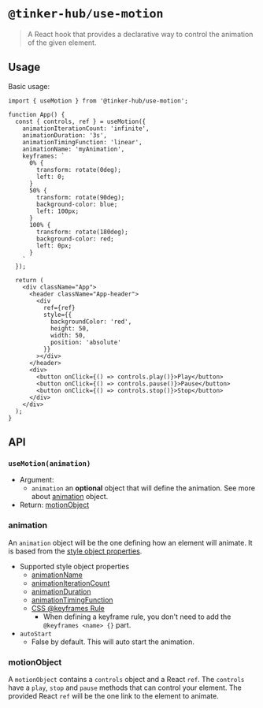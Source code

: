 # `@tinker-hub/use-motion`

> A React hook that provides a declarative way to control the animation of the given element.

## Usage

Basic usage:

```JSX
import { useMotion } from '@tinker-hub/use-motion';

function App() {
  const { controls, ref } = useMotion({
    animationIterationCount: 'infinite',
    animationDuration: '3s',
    animationTimingFunction: 'linear',
    animationName: 'myAnimation',
    keyframes: `
      0% {
        transform: rotate(0deg);
        left: 0;
      }
      50% {
        transform: rotate(90deg);
        background-color: blue;
        left: 100px;
      }
      100% {
        transform: rotate(180deg);
        background-color: red;
        left: 0px;
      }
    `
  });

  return (
    <div className="App">
      <header className="App-header">
        <div
          ref={ref}
          style={{
            backgroundColor: 'red',
            height: 50,
            width: 50,
            position: 'absolute'
          }}
        ></div>
      </header>
      <div>
        <button onClick={() => controls.play()}>Play</button>
        <button onClick={() => controls.pause()}>Pause</button>
        <button onClick={() => controls.stop()}>Stop</button>
      </div>
    </div>
  );
}
```

## API

### <a id="of"></a> `useMotion(animation)`
- Argument:
  - `animation` an **optional** object that will define the animation. See more about [animation](#animation) object.
- Return: [motionObject](#motionObject)

### animation

An `animation` object will be the one defining how an element will animate. It is based from the [style object properties](https://www.w3schools.com/jsref/dom_obj_style.asp).

- Supported style object properties
  - [animationName](https://www.w3schools.com/jsref/prop_style_animationname.asp)
  - [animationIterationCount](https://www.w3schools.com/jsref/prop_style_animationiterationcount.asp)
  - [animationDuration](https://www.w3schools.com/jsref/prop_style_animationduration.asp)
  - [animationTimingFunction](https://www.w3schools.com/jsref/prop_style_animationtimingfunction.asp)
  - [CSS @keyframes Rule](https://www.w3schools.com/cssref/css3_pr_animation-keyframes.asp)
    - When defining a keyframe rule, you don't need to add the `@keyframes <name> {}` part.
- `autoStart`
  - False by default. This will auto start the animation.

### motionObject

A `motionObject` contains a `controls` object and a React `ref`. The `controls` have a `play`, `stop` and `pause` methods that can control your element. The provided React `ref` will be the one link to the element to animate.